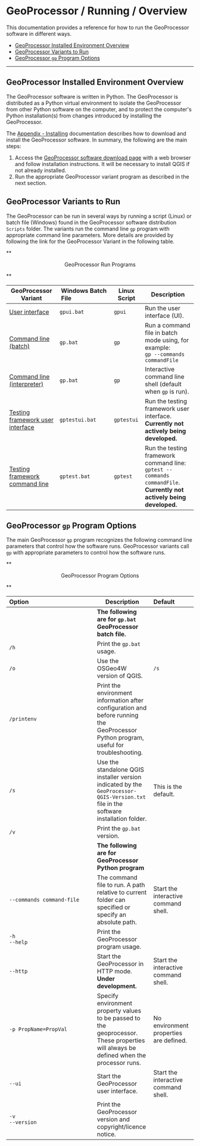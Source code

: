 # GeoProcessor / Running / Overview #

This documentation provides a reference for how to run the GeoProcessor software in different ways.

*   [GeoProcessor Installed Environment Overview](#geoprocessor-installed-environment-overview)
*   [GeoProcessor Variants to Run](#geoprocessor-variants-to-run)
*   [GeoProcessor `gp` Program Options](#geoprocessor-gp-program-options)

----------------

## GeoProcessor Installed Environment Overview ##

The GeoProcessor software is written in Python.
The GeoProcessor is distributed as a Python virtual environment to isolate the GeoProcessor
from other Python software on the computer, and to protect the computer's Python installation(s) from
changes introduced by installing the GeoProcessor.

The [Appendix - Installing](../appendix-install/install.md) documentation describes how to download
and install the GeoProcessor software.  In summary, the following are the main steps:

1.  Access the [GeoProcessor software download page](http://software.openwaterfoundation.org/geoprocessor/) with a web browser
    and follow installation instructions.  It will be necessary to install QGIS if not already installed.
2.  Run the appropriate GeoProcessor variant program as described in the next section.

## GeoProcessor Variants to Run ##

The GeoProcessor can be run in several ways by running a script (Linux) or batch file (Windows) found
in the GeoProcessor software distribution `Scripts` folder.
The variants run the command line `gp` program with appropriate command line parameters.
More details are provided by following the link for the GeoProcessor Variant in the following table.

**<p style="text-align: center;">
GeoProcessor Run Programs
</p>**

| **GeoProcessor Variant**                     | **Windows Batch File**&nbsp;&nbsp;&nbsp;&nbsp;&nbsp;&nbsp;&nbsp;&nbsp;&nbsp;&nbsp;&nbsp;&nbsp;&nbsp;&nbsp;&nbsp;&nbsp;&nbsp;&nbsp;&nbsp;&nbsp;&nbsp;&nbsp; | **Linux Script** | **Description** |
| -------------------------------------------- | -------------- | --------------- | -- |
| [User interface](ui.md)                         | `gpui.bat` | `gpui` | Run the user interface (UI). | 
| [Command line (batch)](cl-batch.md)             | `gp.bat` | `gp` | Run a command file in batch mode using, for example:<br>`gp --commands commandFile` | 
| [Command line (interpreter)](cl-interpreter.md) | `gp.bat` | `gp` | Interactive command line shell (default when `gp` is run). | 
| [Testing framework user interface](gptest.md)   | `gptestui.bat` | `gptestui` | Run the testing framework user interface.<br>**Currently not actively being developed.**| 
| [Testing framework command line](gptest.md)     | `gptest.bat` | `gptest` | Run the testing framework command line:  `gptest --commands commandFile`.<br>**Currently not actively being developed.**| 

## GeoProcessor `gp` Program Options ##

The main GeoProcessor `gp` program recognizes the following command line parameters that control how the software runs.
GeoProcessor variants call `gp` with appropriate parameters to control how the software runs.

**<p style="text-align: center;">
GeoProcessor Program Options
</p>**

| **Option**&nbsp;&nbsp;&nbsp;&nbsp;&nbsp;&nbsp;&nbsp;&nbsp;&nbsp;&nbsp;&nbsp;&nbsp;&nbsp;&nbsp;&nbsp;&nbsp;&nbsp;&nbsp;&nbsp;&nbsp;&nbsp;&nbsp;&nbsp;&nbsp;&nbsp;&nbsp;&nbsp;&nbsp;&nbsp;&nbsp;&nbsp;&nbsp;&nbsp;&nbsp;&nbsp;&nbsp;&nbsp;&nbsp;&nbsp; | **Description** | **Default**&nbsp;&nbsp;&nbsp;&nbsp;&nbsp;&nbsp;&nbsp;&nbsp;&nbsp;&nbsp; |
| --------------|-----------------|----------------- |
| | **The following are for `gp.bat` GeoProcessor batch file.** | |
| `/h` | Print the `gp.bat` usage. | |
| `/o` | Use the OSGeo4W version of QGIS. | `/s` |
| `/printenv` | Print the environment information after configuration and before running the GeoProcessor Python program, useful for troubleshooting. | |
| `/s` | Use the standalone QGIS installer version indicated by the `GeoProcessor-QGIS-Version.txt` file in the software installation folder. | This is the default. |
| `/v` | Print the `gp.bat` version. | |
| | **The following are for GeoProcessor Python program** | |
| `--commands command-file` | The command file to run. A path relative to current folder can specified or specify an absolute path. | Start the interactive command shell. |
| `-h`<br>`--help` | Print the GeoProcessor program usage. | |
| `--http` | Start the GeoProcessor in HTTP mode. **Under development.**| Start the interactive command shell. |
| `-p PropName=PropVal` | Specify environment property values to be passed to the geoprocessor.  These properties will always be defined when the processor runs. | No environment properties are defined. |
| `--ui` | Start the GeoProcessor user interface.| Start the interactive command shell. |
| `-v`<br>`--version` | Print the GeoProcessor version and copyright/licence notice. | |
